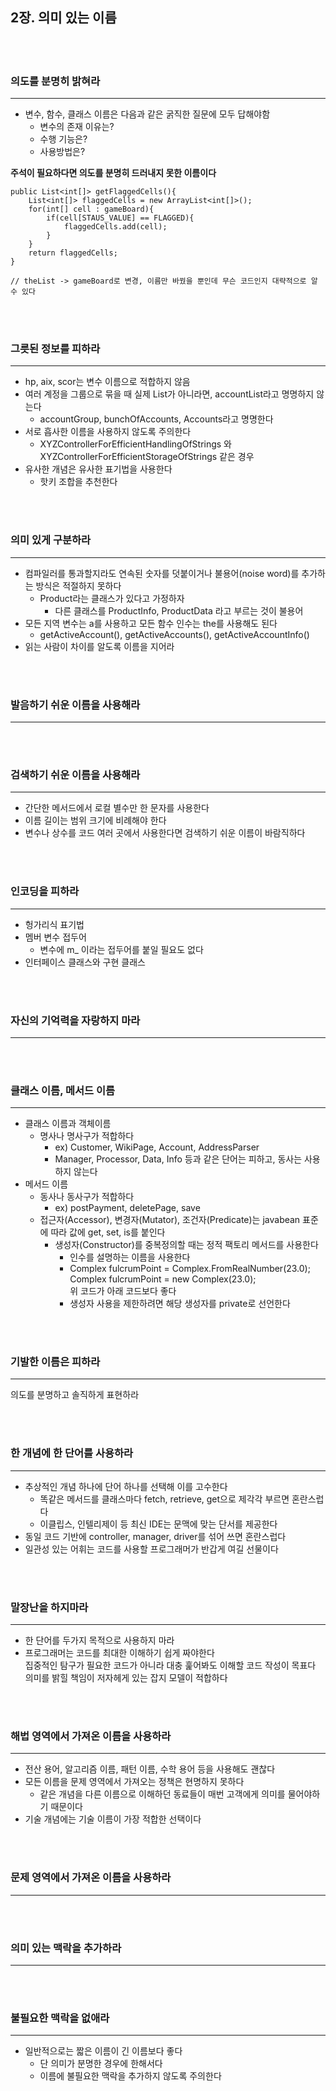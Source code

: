 ## 2장. 의미 있는 이름 

<br>
<br>

### 의도를 분명히 밝혀라
***
- 변수, 함수, 클래스 이름은 다음과 같은 굵직한 질문에 모두 답해야함
  - 변수의 존재 이유는?
  - 수행 기능은?
  - 사용방법은?

__주석이 필요하다면 의도를 분명히 드러내지 못한 이름이다__

~~~ 
public List<int[]> getFlaggedCells(){
    List<int[]> flaggedCells = new ArrayList<int[]>();
    for(int[] cell : gameBoard){
        if(cell[STAUS_VALUE] == FLAGGED){
            flaggedCells.add(cell);
        }
    }
    return flaggedCells;
}

// theList -> gameBoard로 변경, 이름만 바꿨을 뿐인데 무슨 코드인지 대략적으로 알 수 있다
~~~


<br>
<br>

### 그릇된 정보를 피하라
***
- hp, aix, scor는 변수 이름으로 적합하지 않음
- 여러 계정을 그룹으로 묶을 때 실제 List가 아니라면, accountList라고 명명하지 않는다
  - accountGroup, bunchOfAccounts, Accounts라고 명명한다
- 서로 흡사한 이름을 사용하지 않도록 주의한다
  - XYZControllerForEfficientHandlingOfStrings 와 XYZControllerForEfficientStorageOfStrings 같은 경우
- 유사한 개념은 유사한 표기법을 사용한다
  - 핫키 조합을 추천한다


<br>
<br>


### 의미 있게 구분하라
***
- 컴파일러를 통과할지라도 연속된 숫자를 덧붙이거나 불용어(noise word)를 추가하는 방식은 적절하지 못하다
  - Product라는 클래스가 있다고 가정하자
    - 다른 클래스를 ProductInfo, ProductData 라고 부르는 것이 불용어
- 모든 지역 변수는 a를 사용하고 모든 함수 인수는 the를 사용해도 된다
  - getActiveAccount(), getActiveAccounts(), getActiveAccountInfo()
- 읽는 사람이 차이를 알도록 이름을 지어라   


<br>
<br>


### 발음하기 쉬운 이름을 사용해라
***



<br>
<br>


### 검색하기 쉬운 이름을 사용해라
***
- 간단한 메서드에서 로컬 별수만 한 문자를 사용한다
- 이름 길이는 범위 크기에 비례해야 한다
- 변수나 상수를 코드 여러 곳에서 사용한다면 검색하기 쉬운 이름이 바람직하다


<br>
<br>


### 인코딩을 피하라
***
- 헝가리식 표기법
- 멤버 변수 접두어
  - 변수에 m_ 이라는 접두어를 붙일 필요도 없다
- 인터페이스 클래스와 구현 클래스


<br>
<br>


### 자신의 기억력을 자랑하지 마라
***


<br>
<br>

### 클래스 이름, 메서드 이름
***
- 클래스 이름과 객체이름
  - 명사나 명사구가 적합하다
    - ex) Customer, WikiPage, Account, AddressParser
    - Manager, Processor, Data, Info 등과 같은 단어는 피하고, 동사는 사용하지 않는다
- 메서드 이름
  - 동사나 동사구가 적합하다
    - ex) postPayment, deletePage, save
  - 접근자(Accessor), 변경자(Mutator), 조건자(Predicate)는 javabean 표준에 따라 값에 get, set, is를 붙인다
    - 생성자(Constructor)를 중복정의할 때는 정적 팩토리 메서드를 사용한다
      - 인수를 설명하는 이름을 사용한다
      - Complex fulcrumPoint = Complex.FromRealNumber(23.0);  
        Complex fulcrumPoint = new Complex(23.0);   
        위 코드가 아래 코드보다 좋다
      - 생성자 사용을 제한하려면 해당 생성자를 private로 선언한다


<br>
<br>


### 기발한 이름은 피하라
***
의도를 분명하고 솔직하게 표현하라

<br>
<br>


### 한 개념에 한 단어를 사용하라
***
- 추상적인 개념 하나에 단어 하나를 선택해 이를 고수한다
  - 똑같은 메서드를 클래스마다 fetch, retrieve, get으로 제각각 부르면 혼란스럽다
  - 이클립스, 인텔리제이 등 최신 IDE는 문맥에 맞는 단서를 제공한다
- 동일 코드 기반에 controller, manager, driver를 섞어 쓰면 혼란스럽다
- 일관성 있는 어휘는 코드를 사용할 프로그래머가 반갑게 여길 선물이다


<br>
<br>

### 말장난을 하지마라
***
- 한 단어를 두가지 목적으로 사용하지 마라
- 프로그래머는 코드를 최대한 이해하기 쉽게 짜야한다   
  집중적인 탐구가 필요한 코드가 아니라 대충 훑어봐도 이해할 코드 작성이 목표다   
  의미를 밝힐 책임이 저자헤게 있는 잡지 모델이 적합하다


<br>
<br>


### 해법 영역에서 가져온 이름을 사용하라
***
- 전산 용어, 알고리즘 이름, 패턴 이름, 수학 용어 등을 사용해도 괜찮다
- 모든 이름을 문제 영역에서 가져오는 정책은 현명하지 못하다
  - 같은 개념을 다른 이름으로 이해하던 동료들이 매번 고객에게 의미를 물어야하기 때문이다
- 기술 개념에는 기술 이름이 가장 적합한 선택이다


<br>
<br>


### 문제 영역에서 가져온 이름을 사용하라
***


<br>
<br>

### 의미 있는 맥락을 추가하라
***


<br>
<br>


### 불필요한 맥락을 없애라
***
- 일반적으로는 짧은 이름이 긴 이름보다 좋다
  - 단 의미가 분명한 경우에 한해서다
  - 이름에 불필요한 맥락을 추가하지 않도록 주의한다


<br>
<br>